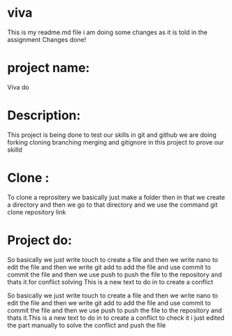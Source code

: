 # viva
This is my readme.md file i am doing some changes as it is told in the assignment 
Changes done!
# project name:
Viva do
# Description:
This project is being done to test our skills in git and github we are doing forking cloning branching merging
and gitignore in this project to prove our skilld
# Clone :
To clone a reprositery we basically just make a folder then in that we create a directory and then we go to that directory and we use the command git clone repository link
# Project do:

So basically we just write touch to create a file and then we write nano to edit the file and then we write git add to add the file and use commit to commit the file and then we use push to push the file to the repository and thats it.for conflict solving
This is a new text to do in to create a conflict

So basically we just write touch to create a file and then we write nano to edit the file and then we write git add to add the file and use commit to commit the file and then we use push to push the file to the repository and thats it.This is a new text to do in to create a conflict to check it
i just edited the part manually to solve the conflict and push the file

